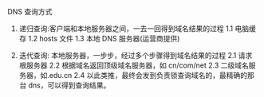 <!-- @format -->

DNS 查询方式

1. 递归查询:客户端和本地服务器之间，一去一回得到域名结果的过程
   1.1 电脑缓存
   1.2 hosts 文件
   1.3 本地 DNS 服务器(运营商提供)

2. 迭代查询: 本地服务器，一步步，经过多个步骤得到域名结果的过程
   2.1 请求根服务器
   2.2 根据域名返回顶级域名服务器，如 cn/com/net
   2.3 二级域名服务器，如.edu.cn
   2.4 以此类推，最终会发到负责锁查询域名的，最精确的那台 dns，可以得到查询结果。
